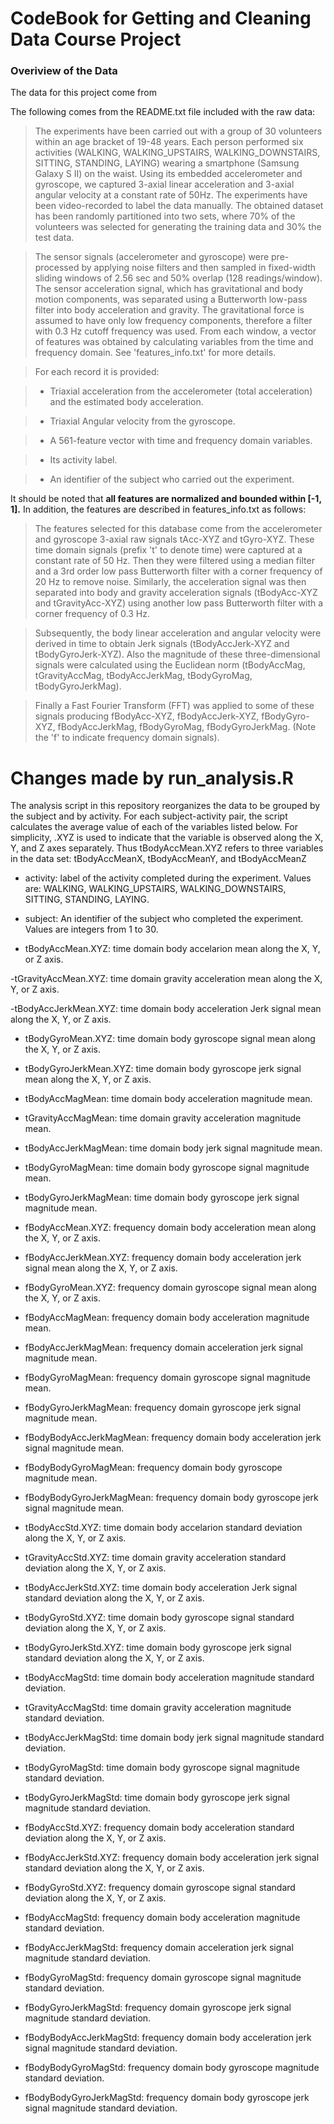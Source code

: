 # CodeBook for Getting and Cleaning Data Course Project

### Overiview of the Data
The data for this project come from 

The following comes from the README.txt file included with the raw data:

>The experiments have been carried out with a group of 30 volunteers within an age bracket of 19-48 years. Each person performed six activities (WALKING, WALKING_UPSTAIRS, WALKING_DOWNSTAIRS, SITTING, STANDING, LAYING) wearing a smartphone (Samsung Galaxy S II) on the waist. Using its embedded accelerometer and gyroscope, we captured 3-axial linear acceleration and 3-axial angular velocity at a constant rate of 50Hz. The experiments have been video-recorded to label the data manually. The obtained dataset has been randomly partitioned into two sets, where 70% of the volunteers was selected for generating the training data and 30% the test data. 

>The sensor signals (accelerometer and gyroscope) were pre-processed by applying noise filters and then sampled in fixed-width sliding windows of 2.56 sec and 50% overlap (128 readings/window). The sensor acceleration signal, which has gravitational and body motion components, was separated using a Butterworth low-pass filter into body acceleration and gravity. The gravitational force is assumed to have only low frequency components, therefore a filter with 0.3 Hz cutoff frequency was used. From each window, a vector of features was obtained by calculating variables from the time and frequency domain. See 'features_info.txt' for more details. 

>For each record it is provided:

>- Triaxial acceleration from the accelerometer (total acceleration) and the estimated body acceleration.

>- Triaxial Angular velocity from the gyroscope. 

>- A 561-feature vector with time and frequency domain variables. 

>- Its activity label. 

>- An identifier of the subject who carried out the experiment.

It should be noted that <b>all features are normalized and bounded within [-1, 1].</b> In addition, the features are described in features_info.txt as follows:

>The features selected for this database come from the accelerometer and gyroscope 3-axial raw signals tAcc-XYZ and tGyro-XYZ. These time domain signals (prefix 't' to denote time) were captured at a constant rate of 50 Hz. Then they were filtered using a median filter and a 3rd order low pass Butterworth filter with a corner frequency of 20 Hz to remove noise. Similarly, the acceleration signal was then separated into body and gravity acceleration signals (tBodyAcc-XYZ and tGravityAcc-XYZ) using another low pass Butterworth filter with a corner frequency of 0.3 Hz. 

>Subsequently, the body linear acceleration and angular velocity were derived in time to obtain Jerk signals (tBodyAccJerk-XYZ and tBodyGyroJerk-XYZ). Also the magnitude of these three-dimensional signals were calculated using the Euclidean norm (tBodyAccMag, tGravityAccMag, tBodyAccJerkMag, tBodyGyroMag, tBodyGyroJerkMag). 

>Finally a Fast Fourier Transform (FFT) was applied to some of these signals producing fBodyAcc-XYZ, fBodyAccJerk-XYZ, fBodyGyro-XYZ, fBodyAccJerkMag, fBodyGyroMag, fBodyGyroJerkMag. (Note the 'f' to indicate frequency domain signals). 

# Changes made by run_analysis.R
The analysis script in this repository reorganizes the data to be grouped by the subject 
and by activity. For each subject-activity pair, the script calculates the average value of
each of the variables listed below. For simplicity, .XYZ is used to indicate that the variable is observed along the X, Y, and Z axes separately. Thus tBodyAccMean.XYZ refers to three variables in the data set: tBodyAccMeanX, tBodyAccMeanY, and tBodyAccMeanZ

- activity: label of the activity completed during the experiment. Values are:
	WALKING, WALKING_UPSTAIRS, WALKING_DOWNSTAIRS, SITTING, STANDING, LAYING.

- subject: An identifier of the subject who completed the experiment. Values are integers from 1 to 30.

- tBodyAccMean.XYZ: time domain body accelarion mean along the X, Y, or Z axis.

-tGravityAccMean.XYZ: time domain gravity acceleration mean along the X, Y, or Z axis.

-tBodyAccJerkMean.XYZ: time domain body acceleration Jerk signal mean along the X, Y, or Z axis. 

- tBodyGyroMean.XYZ: time domain body gyroscope signal mean along the X, Y, or Z axis.

- tBodyGyroJerkMean.XYZ: time domain body gyroscope jerk signal mean along the X, Y, or Z axis.

- tBodyAccMagMean: time domain body acceleration magnitude mean.

- tGravityAccMagMean: time domain gravity acceleration magnitude mean.

- tBodyAccJerkMagMean: time domain body jerk signal magnitude mean.

- tBodyGyroMagMean: time domain body gyroscope signal magnitude mean.

- tBodyGyroJerkMagMean: time domain body gyroscope jerk signal magnitude mean.

- fBodyAccMean.XYZ: frequency domain body acceleration mean along the X, Y, or Z axis.

- fBodyAccJerkMean.XYZ: frequency domain body acceleration jerk signal mean along the X, Y, or Z axis.

- fBodyGyroMean.XYZ: frequency domain gyroscope signal mean along the X, Y, or Z axis.

- fBodyAccMagMean: frequency domain body acceleration magnitude mean.

- fBodyAccJerkMagMean: frequency domain acceleration jerk signal magnitude mean.

- fBodyGyroMagMean: frequency domain gyroscope signal magnitude mean.

- fBodyGyroJerkMagMean: frequency domain gyroscope jerk signal magnitude mean.

- fBodyBodyAccJerkMagMean: frequency domain body acceleration jerk signal magnitude mean.

- fBodyBodyGyroMagMean: frequency domain body gyroscope magnitude mean.

- fBodyBodyGyroJerkMagMean: frequency domain body gyroscope jerk signal magnitude mean.

- tBodyAccStd.XYZ: time domain body accelarion standard deviation along the X, Y, or Z axis.

- tGravityAccStd.XYZ: time domain gravity acceleration standard deviation along the X, Y, or Z axis.

- tBodyAccJerkStd.XYZ: time domain body acceleration Jerk signal standard deviation along the X, Y, or Z axis. 

- tBodyGyroStd.XYZ: time domain body gyroscope signal standard deviation along the X, Y, or Z axis.

- tBodyGyroJerkStd.XYZ: time domain body gyroscope jerk signal standard deviation along the X, Y, or Z axis.

- tBodyAccMagStd: time domain body acceleration magnitude standard deviation.

- tGravityAccMagStd: time domain gravity acceleration magnitude standard deviation.

- tBodyAccJerkMagStd: time domain body jerk signal magnitude standard deviation.

- tBodyGyroMagStd: time domain body gyroscope signal magnitude standard deviation.

- tBodyGyroJerkMagStd: time domain body gyroscope jerk signal magnitude standard deviation.

- fBodyAccStd.XYZ: frequency domain body acceleration standard deviation along the X, Y, or Z axis.

- fBodyAccJerkStd.XYZ: frequency domain body acceleration jerk signal standard deviation along the X, Y, or Z axis.

- fBodyGyroStd.XYZ: frequency domain gyroscope signal standard deviation along the X, Y, or Z axis.

- fBodyAccMagStd: frequency domain body acceleration magnitude standard deviation.

- fBodyAccJerkMagStd: frequency domain acceleration jerk signal magnitude standard deviation.

- fBodyGyroMagStd: frequency domain gyroscope signal magnitude standard deviation.

- fBodyGyroJerkMagStd: frequency domain gyroscope jerk signal magnitude standard deviation.

- fBodyBodyAccJerkMagStd: frequency domain body acceleration jerk signal magnitude standard deviation.

- fBodyBodyGyroMagStd: frequency domain body gyroscope magnitude standard deviation.

- fBodyBodyGyroJerkMagStd: frequency domain body gyroscope jerk signal magnitude standard deviation.